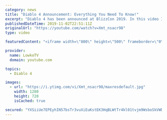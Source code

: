 ```yaml
---
category: news
title: "Diablo 4 Announcement: Everything You Need To Know!"
excerpt: "Diablo 4 has been announced at BlizzCon 2019. In this video I go over everything you need to know about this upcoming Blizzard Entertainment game."
publishedDateTime: 2019-11-02T22:51:11Z
originalUrl: "https://youtube.com/watch?v=Xmt_nsacr98"
type: video

featuredContent: "<iframe width=\"800\" height=\"500\" frameborder=\"0\" src=\"https://www.youtube.com/embed/Xmt_nsacr98\" allow=\"accelerometer; autoplay; encrypted-media; gyroscope; picture-in-picture\" allowfullscreen></iframe>"

provider:
  name: LowkoTV
  domain: youtube.com

topics:
  - Diablo 4

images:
  - url: "https://i.ytimg.com/vi/Xmt_nsacr98/maxresdefault.jpg"
    width: 1280
    height: 720
    isCached: true

secured: "YXSiiUe7EPEyhIN57bsTr3vuXiEuKstEK3HqBLWtTr4kl01tvjm9WsboSkVWDWKhymkf/GCtmwVXtv3MlVKMzRAMxofi7Pgpu5uSSA7zNnZWme9F1A2W/CSF3QLrh3B/DfD98opzTkT1eVPwun7DV8BwaLgk4H/JiMO5TKmI9+aGFstEgfg64As4CJZWn4kpcoJiunDOaaKWCbwHPCLyJEj0HC5RqeJR4ot3P6DmdViRUfvHkFykp7V65PNdHn46k9q8gUNnAtHUguHrVnvLY2tkMtWe/9HO+MW93Jqw6sJ7bqGe+NWbt4ukDqoXw1N1ziHCUMOhfZGo4jWJD+RfdDYwSue4yjcCVh5xk7erAZLs4KVvCUSoca43eTbucEo+YuotYPnODTspUL6qWXViPu8hncHgVZLIsUAd/mCzouB8cHQkqIuYdBQ9mlAbLTUo;pNNbSTkGsb2NgQ17vdl09g=="
---
```


